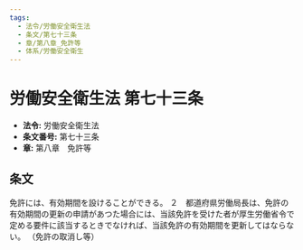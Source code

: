 ```yaml
---
tags:
  - 法令/労働安全衛生法
  - 条文/第七十三条
  - 章/第八章_免許等
  - 体系/労働安全衛生
---
```

# 労働安全衛生法 第七十三条

- **法令:** 労働安全衛生法
- **条文番号:** 第七十三条
- **章:** 第八章　免許等

## 条文
免許には、有効期間を設けることができる。
２　都道府県労働局長は、免許の有効期間の更新の申請があつた場合には、当該免許を受けた者が厚生労働省令で定める要件に該当するときでなければ、当該免許の有効期間を更新してはならない。
（免許の取消し等）

